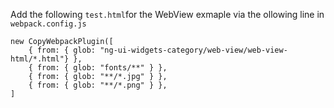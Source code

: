 Add the following `test.html`for the WebView exmaple via the ollowing line in `webpack.config.js`

```JS
new CopyWebpackPlugin([
    { from: { glob: "ng-ui-widgets-category/web-view/web-view-html/*.html"} },
    { from: { glob: "fonts/**" } },
    { from: { glob: "**/*.jpg" } },
    { from: { glob: "**/*.png" } },
]
```